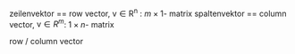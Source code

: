 
zeilenvektor ==  row vector, $\mathrm{v \in R^n}$ : $m \times 1$- matrix
spaltenvektor == column vector, $\mathrm{v} \in R^m$: $1 \times n$- matrix



row / column vector
